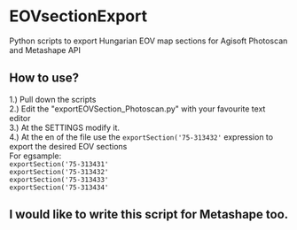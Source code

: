 # EOVsectionExport
Python scripts to export Hungarian EOV map sections for Agisoft Photoscan and Metashape API 

<h2>How to use?</h2>
1.) Pull down the scripts</br>
2.) Edit the "exportEOVSection_Photoscan.py" with your favourite text editor</br>
3.) At the SETTINGS modify it.</br>
4.) At the en of the file use the <code>exportSection('75-313432'</code> expression to export the desired EOV sections</br>
   For egsample:</br>
   <code>exportSection('75-313431'</code></br>
   <code>exportSection('75-313432'</code></br>
   <code>exportSection('75-313433'</code></br>
   <code>exportSection('75-313434'</code></br>
   
<h2>I would like to write this script for Metashape too.</h2>
